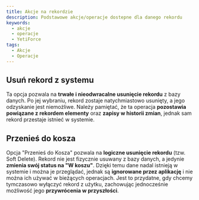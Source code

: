 ```yaml
---
title: Akcje na rekordzie
description: Podstawowe akcje/operacje dostepne dla danego rekordu
keywords:
  - akcje
  - operacje
  - YetiForce
tags:
  - Akcje
  - Operacje
---
```


## Usuń rekord z systemu

Ta opcja pozwala na **trwałe i nieodwracalne usunięcie rekordu** z bazy danych. Po jej wybraniu, rekord zostaje natychmiastowo usunięty, a jego odzyskanie jest niemożliwe. Należy pamiętać, że ta operacja **pozostawia powiązane z rekordem elementy** oraz **zapisy w historii zmian**, jednak sam rekord przestaje istnieć w systemie.

## Przenieś do kosza

Opcja "Przenieś do Kosza" pozwala na **logiczne usunięcie rekordu** (tzw. Soft Delete). Rekord nie jest fizycznie usuwany z bazy danych, a jedynie **zmienia swój status na "W koszu"**. Dzięki temu dane nadal istnieją w systemie i można je przeglądać, jednak są **ignorowane przez aplikację** i nie można ich używać w bieżących operacjach. Jest to przydatne, gdy chcemy tymczasowo wyłączyć rekord z użytku, zachowując jednocześnie możliwość jego **przywrócenia w przyszłości**.
